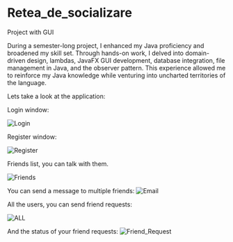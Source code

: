 # Retea_de_socializare

Project with GUI

During a semester-long project, I enhanced my Java proficiency and broadened my skill set. Through hands-on work, I delved into domain-driven design, lambdas, JavaFX GUI development, database integration, file management in Java, and the observer pattern. This experience allowed me to reinforce my Java knowledge while venturing into uncharted territories of the language.

Lets take a look at the application:

Login window:


![Login](https://github.com/Codrut112/Social_Network/assets/118080484/4f893889-b87d-43a3-b01a-0705325b97f6)


Register window: 

![Register](https://github.com/Codrut112/Social_Network/assets/118080484/1f25d941-6075-4fe9-a921-18a48b481b2e)

Friends list, you can talk with them.

![Friends](https://github.com/Codrut112/Social_Network/assets/118080484/622f7cc6-e1a6-4a51-9163-9f4c3559de65)


You can send a message to multiple friends:
![Email](https://github.com/Codrut112/Social_Network/assets/118080484/8aab4aae-d790-4635-b665-4fea756d2417)

All the users, you can send friend requests:

![ALL](https://github.com/Codrut112/Social_Network/assets/118080484/bd23d276-6cce-4187-9e27-0bfc5323d8b3)

And the status of your friend requests:
![Friend_Request](https://github.com/Codrut112/Social_Network/assets/118080484/8f5c460e-e56e-44af-a4e1-996bc2d419eb)

